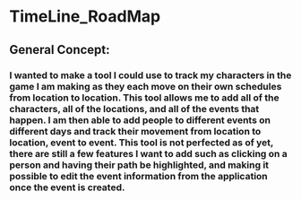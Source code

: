 # TimeLine_RoadMap

## General Concept:

### I wanted to make a tool I could use to track my characters in the game I am making as they each move on their own schedules from location to location. This tool allows me to add all of the characters, all of the locations, and all of the events that happen. I am then able to add people to different events on different days and track their movement from location to location, event to event. This tool is not perfected as of yet, there are still a few features I want to add such as clicking on a person and having their path be highlighted, and making it possible to edit the event information from the application once the event is created. 
